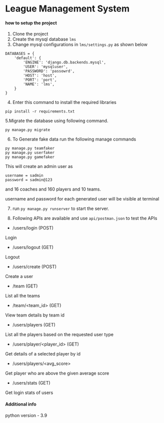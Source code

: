 # League Management System
#### how to setup the project
1. Clone the project
2. Create the mysql database ```lms```
3. Change mysql configurations in ```lms/settings.py``` as shown below

```
DATABASES = {
    'default': {
        'ENGINE': 'django.db.backends.mysql',
        'USER': 'mysqluser',
        'PASSWORD': 'passowrd',
        'HOST': 'host',
        'PORT': 'port',
        'NAME': 'lms',
    }
}
```

4. Enter this command to install the required libraries

```
pip install -r requirements.txt
```

5.Migrate the database using following command.

```
py manage.py migrate
```

6. To Generate fake data run the following manage commands

```
py manage.py teamfaker
py manage.py userfaker
py manage.py gamefaker
```
This will create an admin user as 

```
username = sadmin
password = sadmin@123
```
and 16 coaches and 160 players and 10 teams.

username and password for each generated user will be visible at terminal

7. run ```py manage.py runserver``` to start the server.

8. Following APIs are available and use ```api/postman.json``` to test the APIs

- /users/login (POST)

Login

- /users/logout (GET)

Logout

- /users/create (POST)

Create a user

- /team (GET)

List all the teams

- /team/<team_id> (GET)

View team details by team id

- /users/players (GET)

List all the players based on the requested user type

- /users/player/<player_id> (GET)

Get details of a selected player by id

- /users/players/<avg_score>

Get player who are above the given average score

- /users/stats (GET)

Get login stats of users

#### Additional info
 python version - 3.9
